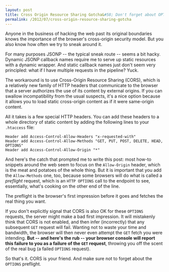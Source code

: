 ```yaml
---
layout: post
title: Cross Origin Resource Sharing Gotcha&#58; Don't forget about OPTION requests
permalink: /2012/07/cross-origin-resource-sharing-gotcha
---
```


Anyone in the business of hacking the web past its original boundaries knows
the importance of the browser's cross-origin security model. But you also know
how often we try to sneak around it.

For many purposes JSONP -- the typical sneak route -- seems a bit hacky.
Dynamic JSONP callback names require me to serve up static resources with a
dynamic wrapper. And static callback names just don't seem very principled:
what if I have multiple requests in the pipeline? Yuck.

The workaround is to use Cross-Origin Resource Sharing (CORS), which is a
relatively new family of HTTP headers that communicate to the browser that a
server authorizes the use of its content by external origins. If you can
swallow incompatibility from the usual suspects, it's a nice option because it
allows you to load static cross-origin content as if it were same-origin
content.

All it takes is a few special HTTP headers.  You can add these headers to a
whole directory of static content by adding the following lines to your
`.htaccess` file:

    Header add Access-Control-Allow-Headers "x-requested-with"
    Header add Access-Control-Allow-Methods "GET, PUT, POST, DELETE, HEAD, OPTIONS"
    Header add Access-Control-Allow-Origin "*"

And here's the catch that prompted me to write this post: most how-to snippets
around the web seem to focus on the `Allow-Origin` header, which is the meat
and potatoes of the whole thing. But it is important that you add the
`Allow-Methods` one, too, because some browsers will do what is called a
*preflight* request, which is an `HTTP OPTIONS` call to the endpoint to see,
essentially, what's cooking on the other end of the line. 

The preflight is the browser's first impression before it goes and fetches the
real thing you want.

If you don't explicitly signal that CORS is also OK for these `OPTIONS`
requests, the server might make a bad first impression. It will mistakenly
think that CORS is not enabled, and then infer (incorrectly) that any
subsequent  `GET` request will fail. Wanting not to waste your time and
bandwidth, the browser will then never even attempt the `GET` fetch you were
intending. **But -- and here's the rub -- your browser console will report this
failure to you as a failure of the `GET` request**, throwing you off the scent
of the real bug (a failed `OPTIONS` request).

So that's it. CORS is your friend. And make sure not to forget about the
`OPTIONS` preflight.
